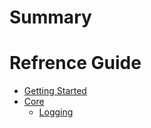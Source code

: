 # Summary

# Refrence Guide
- [Getting Started](./Getting-Started.md)
- [Core](./Core/Core.md)
    - [Logging](./Core/Logging.md)